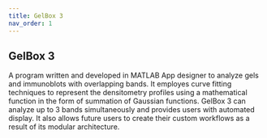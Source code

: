 ```yaml
---
title: GelBox 3
nav_order: 1
---
```


## GelBox 3

A program written and developed in MATLAB App designer to analyze gels and immunoblots with overlapping bands. It employes curve fitting techniques to represent the densitometry profiles using a mathematical function in the form of summation of Gaussian functions.
GelBox 3 can analyze up to 3 bands simultaneously and provides users with automated display. It also allows future users to create their custom workflows as a result of its modular architecture.

